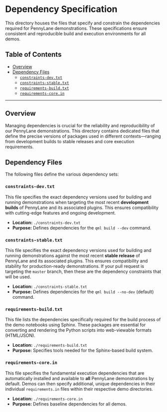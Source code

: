 # Dependency Specification

This directory houses the files that specify and constrain the dependencies required for PennyLane demonstrations. These specifications ensure consistent and reproducible build and execution environments for all demos.

## Table of Contents

*   [Overview](#overview)
*   [Dependency Files](#dependency-files)
    *   [`constraints-dev.txt`](#constraints-devtxt)
    *   [`constraints-stable.txt`](#constraints-stabletxt)
    *   [`requirements-build.txt`](#requirements-buildtxt)
    *   [`requirements-core.in`](#requirements-corein)

---

## Overview

Managing dependencies is crucial for the reliability and reproducibility of our PennyLane demonstrations. This directory contains dedicated files that define the precise versions of packages used in different contexts—ranging from development builds to stable releases and core execution requirements.

## Dependency Files

The following files define the various dependency sets:

### `constraints-dev.txt`

This file specifies the exact dependency versions used for building and running demonstrations when targeting the most recent **development builds** of PennyLane and its associated plugins. This ensures compatibility with cutting-edge features and ongoing development.

*   **Location:** `./constraints-dev.txt`
*   **Purpose:** Defines dependencies for the `qml build --dev` command.

### `constraints-stable.txt`

This file specifies the exact dependency versions used for building and running demonstrations against the most recent **stable release** of PennyLane and its associated plugins. This ensures compatibility and stability for production-ready demonstrations. If your pull request is targeting the `master` branch, then these are the dependency constraints that will be used. 

*   **Location:** `./constraints-stable.txt`
*   **Purpose:** Defines dependencies for the `qml build --no-dev` (default) command.

### `requirements-build.txt`

This file lists the dependencies specifically required for the build process of the demo notebooks using Sphinx. These packages are essential for converting and rendering the Python scripts into web-viewable formats (HTML/JSON).

*   **Location:** `./requirements-build.txt`
*   **Purpose:** Specifies tools needed for the Sphinx-based build system.

### `requirements-core.in`

This file specifies the fundamental execution dependencies that are automatically installed and available to **all** PennyLane demonstrations by default. Demos can then specify additional, unique dependencies in their individual `requirements.in` files within their respective demo directories.

*   **Location:** `./requirements-core.in`
*   **Purpose:** Defines baseline dependencies for all demos.